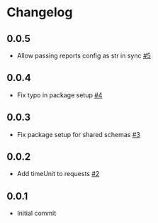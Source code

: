 # Changelog

## 0.0.5
  * Allow passing reports config as str in sync [#5](https://github.com/singer-io/tap-amazon-ads-dsp/pull/5)

## 0.0.4
  * Fix typo in package setup [#4](https://github.com/singer-io/tap-amazon-ads-dsp/pull/4)

## 0.0.3
  * Fix package setup for shared schemas [#3](https://github.com/singer-io/tap-amazon-ads-dsp/pull/3)

## 0.0.2
  * Add timeUnit to requests [#2](https://github.com/singer-io/tap-amazon-ads-dsp/pull/2)

## 0.0.1
  * Initial commit
